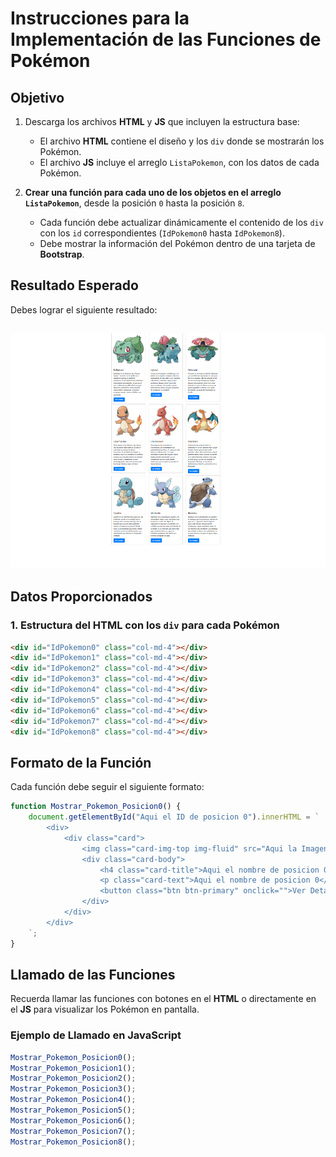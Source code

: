 # **Instrucciones para la Implementación de las Funciones de Pokémon**

## **Objetivo**
1. Descarga los archivos **HTML** y **JS** que incluyen la estructura base:
   - El archivo **HTML** contiene el diseño y los `div` donde se mostrarán los Pokémon.
   - El archivo **JS** incluye el arreglo `ListaPokemon`, con los datos de cada Pokémon.

2. **Crear una función para cada uno de los objetos en el arreglo `ListaPokemon`**, desde la posición `0` hasta la posición `8`.  
   - Cada función debe actualizar dinámicamente el contenido de los `div` con los `id` correspondientes (`IdPokemon0` hasta `IdPokemon8`).
   - Debe mostrar la información del Pokémon dentro de una tarjeta de **Bootstrap**.

## **Resultado Esperado**
Debes lograr el siguiente resultado:

![Resultado](Assets/Resultado.png)
---

## **Datos Proporcionados**
### **1. Estructura del HTML con los `div` para cada Pokémon**
```html
<div id="IdPokemon0" class="col-md-4"></div>
<div id="IdPokemon1" class="col-md-4"></div>
<div id="IdPokemon2" class="col-md-4"></div>
<div id="IdPokemon3" class="col-md-4"></div>
<div id="IdPokemon4" class="col-md-4"></div>
<div id="IdPokemon5" class="col-md-4"></div>
<div id="IdPokemon6" class="col-md-4"></div>
<div id="IdPokemon7" class="col-md-4"></div>
<div id="IdPokemon8" class="col-md-4"></div>
```

## **Formato de la Función**
Cada función debe seguir el siguiente formato:

```javascript
function Mostrar_Pokemon_Posicion0() {
    document.getElementById("Aqui el ID de posicion 0").innerHTML = `
        <div>
            <div class="card">
                <img class="card-img-top img-fluid" src="Aqui la Imagen de posicion 0" alt="Imagen de posicion 0">
                <div class="card-body">
                    <h4 class="card-title">Aqui el nombre de posicion 0</h4>
                    <p class="card-text">Aqui el nombre de posicion 0</p>
                    <button class="btn btn-primary" onclick="">Ver Detalles</button>
                </div>
            </div>
        </div>
    `;
}
```

## **Llamado de las Funciones**
Recuerda llamar las funciones con botones en el **HTML** o directamente en el **JS** para visualizar los Pokémon en pantalla.

### **Ejemplo de Llamado en JavaScript**
```javascript
Mostrar_Pokemon_Posicion0();
Mostrar_Pokemon_Posicion1();
Mostrar_Pokemon_Posicion2();
Mostrar_Pokemon_Posicion3();
Mostrar_Pokemon_Posicion4();
Mostrar_Pokemon_Posicion5();
Mostrar_Pokemon_Posicion6();
Mostrar_Pokemon_Posicion7();
Mostrar_Pokemon_Posicion8();
```